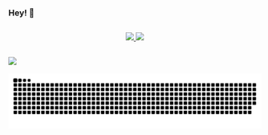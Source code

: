 ### Hey! 👋

##
<div align="center">
  <a href="https://github.com/bragagnololu">
  <img height="180em" src="https://github-readme-stats.vercel.app/api?username=bragagnololu&show_icons=true&theme=dracula&include_all_commits=true&count_private=true"/>
  <img height="180em" src="https://github-readme-stats.vercel.app/api/top-langs/?username=bragagnololu&layout=compact&langs_count=7&theme=dracula"/>
</div>
  

  
##

<div> 
    <a href="https://www.linkedin.com/in/lucimarabragagnolo/?locale=en_US" target="_blank"><img src="https://img.shields.io/badge/-LinkedIn-%230077B5?style=for-the-badge&logo=linkedin&logoColor="white" target="_blank"></a> 

 
  ![Snake animation](https://github.com/bragagnololu/bragagnololu/blob/output/github-contribution-grid-snake.svg)
  
</div>
  
